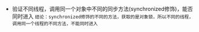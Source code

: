 - 验证不同线程，调用同一个对象中不同的同步方法(synchronized修饰)，能否同时进入
``结论：synchronized修饰的不同的方法，获取的是对象锁，所以不同的线程，调用同一个线程的不同方法，不能同时进入``
